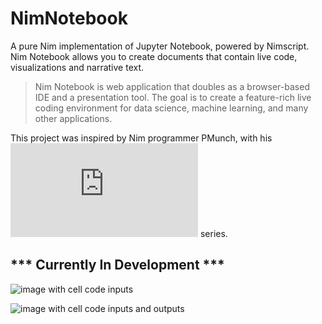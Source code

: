 # NimNotebook
A pure Nim implementation of Jupyter Notebook, powered by Nimscript. Nim Notebook allows you to create documents that contain live code, visualizations and narrative text.

> Nim Notebook is web application that doubles as a browser-based IDE and a presentation tool. The goal is to create a feature-rich live coding environment for data science, machine learning, and many other applications.

This project was inspired by Nim programmer PMunch, with his ![embedded Nimscript](https://peterme.net/using-nimscript-as-a-configuration-language-embedding-nimscript-pt-1.html) series.

## *** Currently In Development ***

![image with cell code inputs](https://github.com/Niminem/NimNotebook/blob/main/imgs/0.1.0-alpha1.png)


![image with cell code inputs and outputs](https://github.com/Niminem/NimNotebook/blob/main/imgs/0.1.0-alpha2.png)
